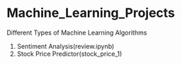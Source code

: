 # Machine_Learning_Projects
Different Types of Machine Learning Algorithms
1. Sentiment Analysis(review.ipynb)
2. Stock Price Predictor(stock_price_1)
